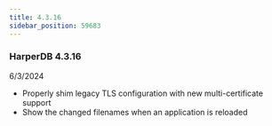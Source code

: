 ```yaml
---
title: 4.3.16
sidebar_position: 59683
---
```


### HarperDB 4.3.16

6/3/2024

- Properly shim legacy TLS configuration with new multi-certificate support
- Show the changed filenames when an application is reloaded
